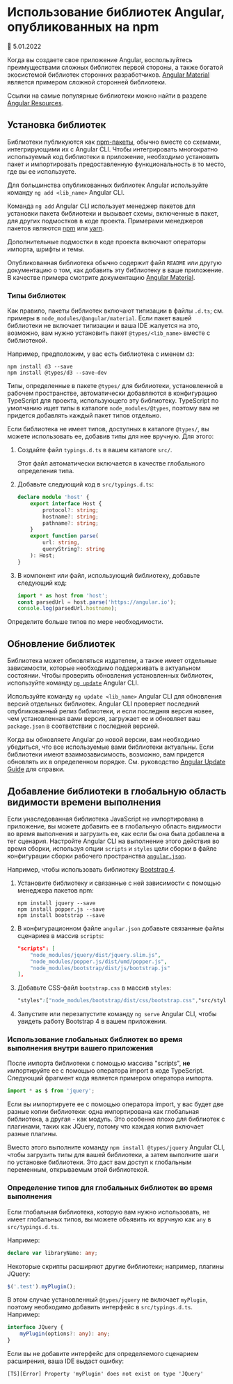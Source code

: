 # Использование библиотек Angular, опубликованных на npm

:date: 5.01.2022

Когда вы создаете свое приложение Angular, воспользуйтесь преимуществами сложных библиотек первой стороны, а также богатой экосистемой библиотек сторонних разработчиков. [Angular Material][angularmaterialmain] является примером сложной сторонней библиотеки.

Ссылки на самые популярные библиотеки можно найти в разделе [Angular Resources][aioresources].

## Установка библиотек

Библиотеки публикуются как [npm-пакеты][aioguidenpmpackages], обычно вместе со схемами, интегрирующими их с Angular CLI. Чтобы интегрировать многократно используемый код библиотеки в приложение, необходимо установить пакет и импортировать предоставленную функциональность в то место, где вы ее используете.

Для большинства опубликованных библиотек Angular используйте команду `ng add <lib_name>` Angular CLI.

Команда `ng add` Angular CLI использует менеджер пакетов для установки пакета библиотеки и вызывает схемы, включенные в пакет, для других подмостков в коде проекта. Примерами менеджеров пакетов являются [npm][npmjsmain] или [yarn][yarnpkgmain].

Дополнительные подмостки в коде проекта включают операторы импорта, шрифты и темы.

Опубликованная библиотека обычно содержит файл `README` или другую документацию о том, как добавить эту библиотеку в ваше приложение. В качестве примера смотрите документацию [Angular Material][angularmaterialmain].

### Типы библиотек

Как правило, пакеты библиотек включают типизации в файлы `.d.ts`; см. примеры в `node_modules/@angular/material`. Если пакет вашей библиотеки не включает типизации и ваша IDE жалуется на это, возможно, вам нужно установить пакет `@types/<lib_name>` вместе с библиотекой.

Например, предположим, у вас есть библиотека с именем `d3`:

```
npm install d3 --save
npm install @types/d3 --save-dev
```

Типы, определенные в пакете `@types/` для библиотеки, установленной в рабочем пространстве, автоматически добавляются в конфигурацию TypeScript для проекта, использующего эту библиотеку. TypeScript по умолчанию ищет типы в каталоге `node_modules/@types`, поэтому вам не придется добавлять каждый пакет типов отдельно.

Если библиотека не имеет типов, доступных в каталоге `@types/`, вы можете использовать ее, добавив типы для нее вручную. Для этого:

1.  Создайте файл `typings.d.ts` в вашем каталоге `src/`.

    Этот файл автоматически включается в качестве глобального определения типа.

2.  Добавьте следующий код в `src/typings.d.ts`:

    ```ts
    declare module 'host' {
        export interface Host {
            protocol?: string;
            hostname?: string;
            pathname?: string;
        }
        export function parse(
            url: string,
            queryString?: string
        ): Host;
    }
    ```

3.  В компонент или файл, использующий библиотеку, добавьте следующий код:

    ```ts
    import * as host from 'host';
    const parsedUrl = host.parse('https://angular.io');
    console.log(parsedUrl.hostname);
    ```

Определите больше типов по мере необходимости.

## Обновление библиотек

Библиотека может обновляться издателем, а также имеет отдельные зависимости, которые необходимо поддерживать в актуальном состоянии. Чтобы проверить обновления установленных библиотек, используйте команду [`ng update`][aiocliupdate] Angular CLI.

Используйте команду `ng update <lib_name>` Angular CLI для обновления версий отдельных библиотек. Angular CLI проверяет последний опубликованный релиз библиотеки, и если последняя версия новее, чем установленная вами версия, загружает ее и обновляет ваш `package.json` в соответствии с последней версией.

Когда вы обновляете Angular до новой версии, вам необходимо убедиться, что все используемые вами библиотеки актуальны. Если библиотеки имеют взаимозависимость, возможно, вам придется обновлять их в определенном порядке.
См. руководство [Angular Update Guide][angularupdatemain] для справки.

## Добавление библиотеки в глобальную область видимости времени выполнения

Если унаследованная библиотека JavaScript не импортирована в приложение, вы можете добавить ее в глобальную область видимости во время выполнения и загрузить ее, как если бы она была добавлена в тег сценария. Настройте Angular CLI на выполнение этого действия во время сборки, используя опции `scripts` и `styles` цели сборки в файле конфигурации сборки рабочего пространства [`angular.json`][aioguideworkspaceconfig].

Например, чтобы использовать библиотеку [Bootstrap 4][getbootstrapdocs40gettingstartedintroduction].

1.  Установите библиотеку и связанные с ней зависимости с помощью менеджера пакетов npm:

    ```
    npm install jquery --save
    npm install popper.js --save
    npm install bootstrap --save
    ```

2.  В конфигурационном файле `angular.json` добавьте связанные файлы сценариев в массив `scripts`:

    ```json
    "scripts": [
    	"node_modules/jquery/dist/jquery.slim.js",
    	"node_modules/popper.js/dist/umd/popper.js",
    	"node_modules/bootstrap/dist/js/bootstrap.js"
    ],
    ```

3.  Добавьте CSS-файл `bootstrap.css` в массив `styles`:

    ```css
    "styles":["node_modules/bootstrap/dist/css/bootstrap.css","src/styles.css"], ;
    ```

4.  Запустите или перезапустите команду `ng serve` Angular CLI, чтобы увидеть работу Bootstrap 4 в вашем приложении.

### Использование глобальных библиотек во время выполнения внутри вашего приложения

После импорта библиотеки с помощью массива "scripts", **не** импортируйте ее с помощью оператора import в коде TypeScript. Следующий фрагмент кода является примером оператора импорта.

```ts
import * as $ from 'jquery';
```

Если вы импортируете ее с помощью оператора import, у вас будет две разные копии библиотеки: одна импортирована как глобальная библиотека, а другая - как модуль. Это особенно плохо для библиотек с плагинами, таких как JQuery, потому что каждая копия включает разные плагины.

Вместо этого выполните команду `npm install @types/jquery` Angular CLI, чтобы загрузить типы для вашей библиотеки, а затем выполните шаги по установке библиотеки. Это даст вам доступ к глобальным переменным, открываемым этой библиотекой.

### Определение типов для глобальных библиотек во время выполнения

Если глобальная библиотека, которую вам нужно использовать, не имеет глобальных типов, вы можете объявить их вручную как `any` в `src/typings.d.ts`.

Например:

```ts
declare var libraryName: any;
```

Некоторые скрипты расширяют другие библиотеки; например, плагины JQuery:

```ts
$('.test').myPlugin();
```

В этом случае установленный `@types/jquery` не включает `myPlugin`, поэтому необходимо добавить интерфейс в `src/typings.d.ts`. Например:

```ts
interface JQuery {
    myPlugin(options?: any): any;
}
```

Если вы не добавите интерфейс для определяемого сценарием расширения, ваша IDE выдаст ошибку:

```
[TS][Error] Property 'myPlugin' does not exist on type 'JQuery'
```

<!-- links -->

[aiocliupdate]: https://angular.io/cli/update
[aioguidenpmpackages]: npm-packages.md
[aioguideworkspaceconfig]: workspace-config.md
[aioresources]: resources.md

<!-- external links -->

[angularmaterialmain]: https://material.angular.io
[angularupdatemain]: https://update.angular.io
[getbootstrapdocs40gettingstartedintroduction]: https://getbootstrap.com/docs/4.0/getting-started/introduction
[npmjsmain]: https://www.npmjs.com
[yarnpkgmain]: https://yarnpkg.com

<!-- end links -->
